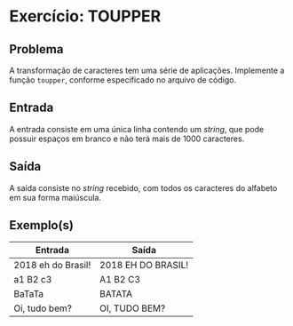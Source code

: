 Exercício: TOUPPER
==================


Problema
--------

A transformação de caracteres tem uma série de aplicações. Implemente a função `toupper`, conforme especificado no arquivo de código.


Entrada
-------

A entrada consiste em uma única linha contendo um _string_, que pode possuir espaços em branco e não terá mais de 1000 caracteres.


Saída
-----

A saída consiste no _string_ recebido, com todos os caracteres do alfabeto em sua forma maiúscula.


Exemplo(s)
----------

| Entrada            | Saída              |
|--------------------|--------------------|
| 2018 eh do Brasil! | 2018 EH DO BRASIL! |
| a1 B2 c3           | A1 B2 C3           |
| BaTaTa             | BATATA             |
| Oi, tudo bem?      | OI, TUDO BEM?      |
